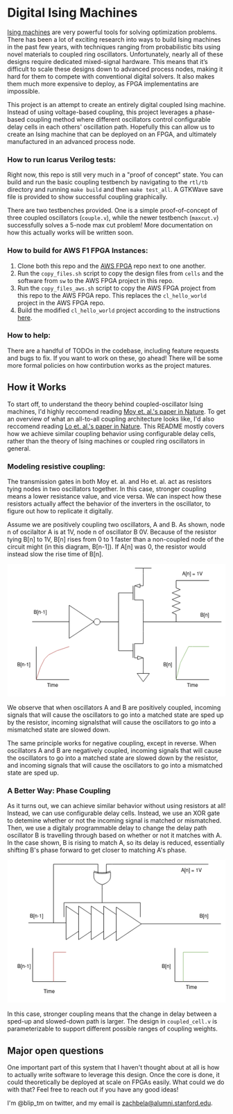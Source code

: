 # Digital Ising Machines

[Ising machines](https://www.nature.com/articles/s42254-022-00440-8) are very powerful tools for solving optimization problems. There has been a lot of exciting research into ways to build Ising machines in the past few years, with techniques ranging from probabilistic bits using novel materials to coupled ring oscillators. Unfortunately, nearly all of these designs require dedicated mixed-signal hardware. This means that it’s difficult to scale these designs down to advanced process nodes, making it hard for them to compete with conventional digital solvers. It also makes them much more expensive to deploy, as FPGA implementatins are impossible.

This project is an attempt to create an entirely digital coupled Ising machine. Instead of using voltage-based coupling, this project leverages a phase-based coupling method where different oscillators control configurable delay cells in each others' oscillation path. Hopefully this can allow us to create an Ising machine that can be deployed on an FPGA, and ultimately manufactured in an advanced process node.

### How to run Icarus Verilog tests:

Right now, this repo is still very much in a "proof of concept" state. You can build and run the basic coupling testbench by navigating to the `rtl/tb` directory and running `make build` and then `make test_all`. A GTKWave save file is provided to show successful coupling graphically.

There are two testbenches provided. One is a simple proof-of-concept of three coupled oscillators (`couple.v`), while the newer testbench (`maxcut.v`) successfully solves a 5-node max cut problem! More documentation on how this actually works will be written soon.

### How to build for AWS F1 FPGA Instances:

1. Clone both this repo and the [AWS FPGA](https://github.com/aws/aws-fpga/tree/master) repo next to one another.
2. Run the `copy_files.sh` script to copy the design files from `cells`  and the software from `sw` to the AWS FPGA project in this repo.
3. Run the `copy_files_aws.sh` script to copy the AWS FPGA project from this repo to the AWS FPGA repo. This replaces the `cl_hello_world` project in the AWS FPGA repo.
4. Build the modified `cl_hello_world` project according to the instructions [here](https://github.com/aws/aws-fpga/blob/master/hdk/README.md).

### How to help:

There are a handful of TODOs in the codebase, including feature requests and bugs to fix. If you want to work on these, go ahead! There will be some more formal policies on how contirbution works as the project matures.

## How it Works

To start off, to understand the theory behind coupled-oscillator Ising machines, I'd highly reccomend reading [Moy et. al.'s paper in Nature](https://www.nature.com/articles/s41928-022-00749-3). To get an overview of what an all-to-all coupling architecture looks like, I'd also reccomend reading [Lo et. al.'s paper in Nature](https://www.nature.com/articles/s41928-023-01021-y). This README mostly covers how we achieve similar coupling behavior using configurable delay cells, rather than the theory of Ising machines or coupled ring oscillators in general.

### Modeling resistive coupling:

The transmission gates in both Moy et. al. and Ho et. al. act as resistors tying nodes in two oscillators together. In this case, stronger coupling means a lower resistance value, and vice versa. We can inspect how these resistors actually affect the behavior of the inverters in the oscillator, to figure out how to replicate it digitally.

Assume we are positively coupling two oscillators, A and B. As shown, node n of oscilaltor A is at 1V, node n of oscillator B 0V. Because of the resistor tying B[n] to 1V, B[n] rises from 0 to 1 faster than a non-coupled node of the circuit might (in this diagram, B[n-1]). If A[n] was 0, the resistor would instead slow the rise time of B[n].

![An oscilaltor labeled A coupled to an oscillator labeled B using a resistor. Positive coupling causes the rising egde of B to rise faster when it matches A.](./docs/res_coup.drawio.png)

We observe that when oscillators A and B are positively coupled, incoming signals that will cause the oscillators to go into a matched state are sped up by the resistor, incoming signalsthat will cause the oscillators to go into a mismatched state are slowed down.

The same principle works for negative coupling, except in reverse. When oscillators A and B are negatively coupled, incoming signals that will cause the oscillators to go into a matched state are slowed down by the resistor, and incoming signals that will cause the oscillators to go into a mismatched state are sped up.

### A Better Way: Phase Coupling

As it turns out, we can achieve similar behavior without using resistors at all! Instead, we can use configurable delay cells. Instead, we use an XOR gate to detemine whether or not the incoming signal is matched or mismatched. Then, we use a digitaly programmable delay to change the delay path oscillator B is travelling through based on whether or not it matches with A. In the case shown, B is rising to match A, so its delay is reduced, essentially shifting B's phase forward to get closer to matching A's phase.

![An oscilaltor labeled A coupled to an oscillator labeled B using a configurable delay cell. Positive coupling causes the rising egde of B to rise faster when it matches A.](./docs/phase_coup.drawio.png)

In this case, stronger coupling means that the change in delay between a sped-up and slowed-down path is larger. The design in `coupled_cell.v` is parameterizable to support different possible ranges of coupling weights.

## Major open questions

One important part of this system that I haven't thought about at all is how to actually write software to leverage this design. Once the core is done, it could theoretically be deployed at scale on FPGAs easily. What could we do with that? Feel free to reach out if you have any good ideas!

I'm @blip_tm on twitter, and my email is zachbela@alumni.stanford.edu.
